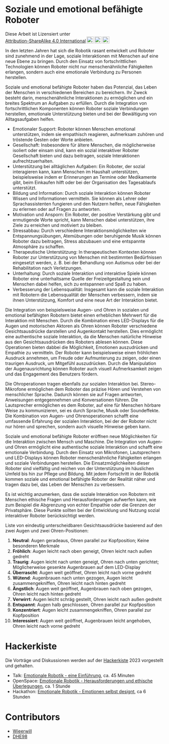 # Soziale und emotional befähigte Roboter

 <p xmlns:cc="http://creativecommons.org/ns#" >Diese Arbeit ist Lizensiert unter <a href="http://creativecommons.org/licenses/by-sa/4.0/?ref=chooser-v1" target="_blank" rel="license noopener noreferrer" style="display:inline-block;">Attribution-ShareAlike 4.0 International<img style="height:22px!important;margin-left:3px;vertical-align:text-bottom;" src="https://mirrors.creativecommons.org/presskit/icons/cc.svg?ref=chooser-v1"><img style="height:22px!important;margin-left:3px;vertical-align:text-bottom;" src="https://mirrors.creativecommons.org/presskit/icons/by.svg?ref=chooser-v1"><img style="height:22px!important;margin-left:3px;vertical-align:text-bottom;" src="https://mirrors.creativecommons.org/presskit/icons/sa.svg?ref=chooser-v1"></a></p> 

In den letzten Jahren hat sich die Robotik rasant entwickelt und Roboter sind zunehmend in der Lage, soziale Interaktionen mit Menschen auf eine neue Ebene zu bringen. Durch den Einsatz von fortschrittlichen Technologien können Roboter nicht nur menschenähnliche Fähigkeiten erlangen, sondern auch eine emotionale Verbindung zu Personen herstellen.

Soziale und emotional befähigte Roboter haben das Potenzial, das Leben der Menschen in verschiedenen Bereichen zu bereichern. Ihr Zweck besteht darin, menschenähnliche Interaktionen zu ermöglichen und ein breites Spektrum an Aufgaben zu erfüllen. Durch die Integration von fortschrittlichen Komponenten können Roboter soziale Verbindungen herstellen, emotionale Unterstützung bieten und bei der Bewältigung von Alltagsaufgaben helfen.
- Emotionaler Support: Roboter können Menschen emotional unterstützen, indem sie empathisch reagieren, aufmerksam zuhören und tröstende Gesten oder Worte anbieten.
- Gesellschaft: Insbesondere für ältere Menschen, die möglicherweise isoliert oder einsam sind, kann ein sozial interaktiver Roboter Gesellschaft bieten und dazu beitragen, soziale Interaktionen aufrechtzuerhalten.
- Unterstützung bei alltäglichen Aufgaben: Ein Roboter, der sozial interagieren kann, kann Menschen im Haushalt unterstützen, beispielsweise indem er Erinnerungen an Termine oder Medikamente gibt, beim Einkaufen hilft oder bei der Organisation des Tagesablaufs unterstützt.
- Bildung und Information: Durch soziale Interaktion können Roboter Wissen und Informationen vermitteln. Sie können als Lehrer oder Sprachassistenten fungieren und den Nutzern helfen, neue Fähigkeiten zu erlernen oder auf Fragen zu antworten.
- Motivation und Ansporn: Ein Roboter, der positive Verstärkung gibt und ermutigende Worte spricht, kann Menschen dabei unterstützen, ihre Ziele zu erreichen und motiviert zu bleiben.
- Stressabbau: Durch verschiedene Interaktionsmöglichkeiten wie Entspannungsübungen, Atemübungen oder beruhigende Musik können Roboter dazu beitragen, Stress abzubauen und eine entspannte Atmosphäre zu schaffen.
- Therapeutische Unterstützung: In therapeutischen Kontexten können Roboter zur Unterstützung von Menschen mit bestimmten Bedürfnissen eingesetzt werden, z. B. bei der Behandlung von Autismus oder bei der Rehabilitation nach Verletzungen.
- Unterhaltung: Durch soziale Interaktion und interaktive Spiele können Roboter eine unterhaltsame Quelle der Freizeitgestaltung sein und Menschen dabei helfen, sich zu entspannen und Spaß zu haben.
- Verbesserung der Lebensqualität: Insgesamt kann die soziale Interaktion mit Robotern die Lebensqualität der Menschen verbessern, indem sie ihnen Unterstützung, Komfort und eine neue Art der Interaktion bietet.

Die Integration von beispielsweise Augen- und Ohren in sozialen und emotional befähigten Robotern bietet einen erheblichen Mehrwert für die Interaktion mit Menschen. Durch die Kombination eines LED-Displays für die Augen und motorischen Aktoren als Ohren können Roboter verschiedene Gesichtsausdrücke darstellen und Augenkontakt herstellen. Dies ermöglicht eine authentische soziale Interaktion, da die Menschen natürliche Hinweise aus den Gesichtsausdrücken des Roboters ablesen können. Diese Operationen bieten dabbei die Möglichkeit, Emotionen auszudrücken und Empathie zu vermitteln. Der Roboter kann beispielsweise einen fröhlichen Ausdruck annehmen, um Freude oder Aufmunterung zu zeigen, oder einen traurigen Ausdruck, um Mitgefühl auszudrücken. Durch die Manipulation der Augenausrichtung können Roboter auch visuell Aufmerksamkeit zeigen und das Engagement des Benutzers fördern.

Die Ohroperationen tragen ebenfalls zur sozialen Interaktion bei. Stereo-Mikrofone ermöglichen dem Roboter das präzise Hören und Verstehen von menschlicher Sprache. Dadurch können sie auf Fragen antworten, Anweisungen entgegennehmen und Konversationen führen. Die Lautsprecher ermöglichen es dem Roboter, auf eine für Menschen hörbare Weise zu kommunizieren, sei es durch Sprache, Musik oder Soundeffekte. Die Kombination von Augen- und Ohrenoperationen schafft eine umfassende Erfahrung der sozialen Interaktion, bei der der Roboter nicht nur hören und sprechen, sondern auch visuelle Hinweise geben kann.

Soziale und emotional befähigte Roboter eröffnen neue Möglichkeiten für die Interaktion zwischen Mensch und Maschine. Die Integration von Augen- und Ohren ermöglicht eine authentische soziale Interaktion und schafft eine emotionale Verbindung. Durch den Einsatz von Mikrofonen, Lautsprechern und LED-Displays können Roboter menschenähnliche Fähigkeiten erlangen und soziale Verbindungen herstellen. Die Einsatzmöglichkeiten dieser Roboter sind vielfältig und reichen von der Unterstützung im häuslichen Umfeld bis hin zur Pflege und Bildung. Mit jedem Fortschritt in der Robotik kommen soziale und emotional befähigte Roboter der Realität näher und tragen dazu bei, das Leben der Menschen zu verbessern.

Es ist wichtig anzumerken, dass die soziale Interaktion von Robotern mit Menschen ethische Fragen und Herausforderungen aufwerfen kann, wie zum Beispiel die Abgrenzung von echter Empathie oder die Grenzen der Privatsphäre. Diese Punkte sollten bei der Entwicklung und Nutzung sozial interaktiver Roboter berücksichtigt werden.


Liste von eindeutig unterscheidbaren Gesichtsausdrücke basierend auf den zwei Augen und zwei Ohren-Positionen:
1. **Neutral**: Augen geradeaus, Ohren parallel zur Kopfposition; Keine besonderen Merkmale
2. **Fröhlich**: Augen leicht nach oben geneigt, Ohren leicht nach außen gedreht
3. **Traurig**: Augen leicht nach unten geneigt, Ohren nach unten gerichtet; Möglicherweise gesenkte Augenbrauen auf dem LED-Display
4. **Überrascht**: Augen weit geöffnet, Ohren leicht nach vorne gedreht
5. **Wütend**: Augenbrauen nach unten gezogen, Augen leicht zusammengekniffen, Ohren leicht nach hinten gedreht
6. **Ängstlich**: Augen weit geöffnet, Augenbrauen nach oben gezogen, Ohren leicht nach hinten gedreht
7. **Verwirrt**: Augen leicht schräg gestellt, Ohren leicht nach außen gedreht
8. **Entspannt**: Augen halb geschlossen, Ohren parallel zur Kopfposition
9. **Konzentriert**: Augen leicht zusammengekniffen, Ohren parallel zur Kopfposition
10. **Interessiert**: Augen weit geöffnet, Augenbrauen leicht angehoben, Ohren leicht nach vorne gedreht

# Hackerkiste
Die Vorträge und Diskussionen werden auf der [Hackerkiste](https://hackerkiste.de/) 2023 vorgestellt und gehalten.

- Talk: [Emotionale Robotik - eine Einführung](./talk/Talk_EmotionaleRobotik.pdf), ca. 45 Minuten
- OpenSpace: [Emotionale Robotik - Herausforderungen und ethische Überlegungen](./openspace/OpenSpace_EmotionaleRobotik.pdf), ca. 1 Stunde
- Hackathon: [Emotionale Robotik - Emotionen selbst designt](./hackathon/README.MD), ca 6 Stunden

# Contributors
- [Wieerwill](https://www.github.com/wieerwill)
- [DHE98](https://github.com/DJE98)
